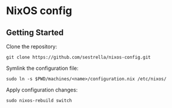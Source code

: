 # NixOS config

## Getting Started

Clone the repository:

```
git clone https://github.com/sestrella/nixos-config.git
```

Symlink the configuration file:

```
sudo ln -s $PWD/machines/<name>/configuration.nix /etc/nixos/
```

Apply configuration changes:

```
sudo nixos-rebuild switch
```
